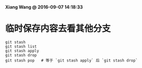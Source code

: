 #### Xiang Wang @ 2016-09-07 14:18:33


# 临时保存内容去看其他分支
    git stash
    git stash list
    git stash apply
    git stash drop
    git stash pop   # 等于 `git stash apply` 后 `git stash drop`
